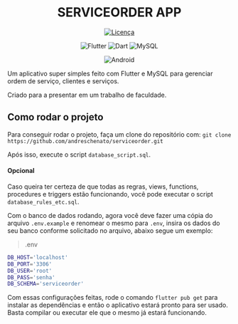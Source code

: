 <h1 align="center">SERVICEORDER APP</h1>

<div align="center">

[![Licença](https://img.shields.io/badge/Licença-MIT-green?style=for-the-badge)](LICENSE)

![Flutter](https://img.shields.io/badge/Flutter-%2302569B.svg?style=for-the-badge&logo=Flutter&logoColor=white)
![Dart](https://img.shields.io/badge/dart-%230175C2.svg?style=for-the-badge&logo=dart&logoColor=white)
![MySQL](https://img.shields.io/badge/mysql-4479A1.svg?style=for-the-badge&logo=mysql&logoColor=white)

![Android](https://img.shields.io/badge/Android-3DDC84?style=for-the-badge&logo=android&logoColor=white)

</div>

Um aplicativo super simples feito com Flutter e MySQL para gerenciar ordem de serviço, clientes e serviços.

Criado para a presentar em um trabalho de faculdade.

## Como rodar o projeto
Para conseguir rodar o projeto, faça um clone do repositório com:
`git clone https://github.com/andreschenato/serviceorder.git`

Após isso, execute o script `database_script.sql`. 

#### Opcional
Caso queira ter certeza de que todas as regras, views, functions, procedures e triggers estão funcionando, você pode executar o script `database_rules_etc.sql`.

Com o banco de dados rodando, agora você deve fazer uma cópia do arquivo `.env.example` e renomear o mesmo para `.env`, insira os dados do seu banco conforme solicitado no arquivo, abaixo segue um exemplo:
> .env
``` bash
DB_HOST='localhost'
DB_PORT='3306'
DB_USER='root'
DB_PASS='senha'
DB_SCHEMA='serviceorder'
```

Com essas configurações feitas, rode o comando `flutter pub get` para instalar as dependências e então o aplicativo estará pronto para ser usado. Basta compilar ou executar ele que o mesmo já estará funcionando.